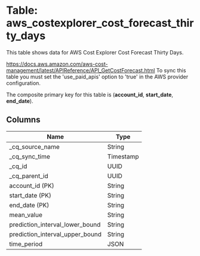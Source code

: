 # Table: aws_costexplorer_cost_forecast_thirty_days

This table shows data for AWS Cost Explorer Cost Forecast Thirty Days.

https://docs.aws.amazon.com/aws-cost-management/latest/APIReference/API_GetCostForecast.html
To sync this table you must set the 'use_paid_apis' option to 'true' in the AWS provider configuration. 

The composite primary key for this table is (**account_id**, **start_date**, **end_date**).

## Columns

| Name          | Type          |
| ------------- | ------------- |
|_cq_source_name|String|
|_cq_sync_time|Timestamp|
|_cq_id|UUID|
|_cq_parent_id|UUID|
|account_id (PK)|String|
|start_date (PK)|String|
|end_date (PK)|String|
|mean_value|String|
|prediction_interval_lower_bound|String|
|prediction_interval_upper_bound|String|
|time_period|JSON|